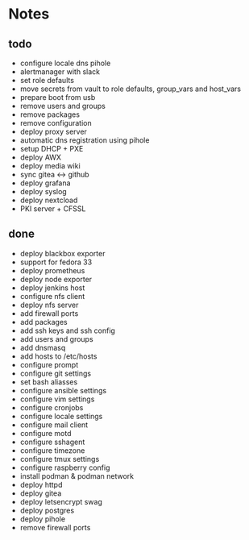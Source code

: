 # Notes

## todo

* configure locale dns pihole
* alertmanager with slack
* set role defaults
* move secrets from vault to role defaults, group_vars and host_vars
* prepare boot from usb
* remove users and groups
* remove packages
* remove configuration
* deploy proxy server
* automatic dns registration using pihole
* setup DHCP + PXE
* deploy AWX
* deploy media wiki
* sync gitea <-> github
* deploy grafana
* deploy syslog
* deploy nextcload
* PKI server + CFSSL

## done

* deploy blackbox exporter
* support for fedora 33
* deploy prometheus
* deploy node exporter
* deploy jenkins host
* configure nfs client
* deploy nfs server
* add firewall ports
* add packages
* add ssh keys and ssh config
* add users and groups
* add dnsmasq
* add hosts to /etc/hosts
* configure prompt
* configure git settings
* set bash aliasses
* configure ansible settings
* configure vim settings
* configure cronjobs
* configure locale settings
* configure mail client
* configure motd
* configure sshagent
* configure timezone
* configure tmux settings
* configure raspberry config 
* install podman & podman network
* deploy httpd
* deploy gitea
* deploy letsencrypt swag
* deploy postgres
* deploy pihole
* remove firewall ports

